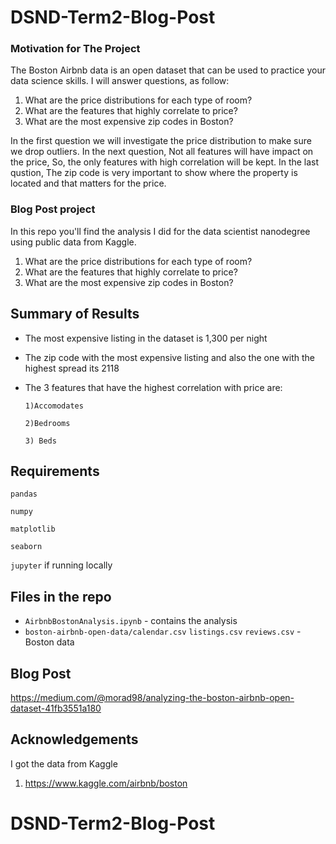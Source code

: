 # DSND-Term2-Blog-Post

### Motivation for The Project

The Boston Airbnb data is an open dataset that can be used to practice your data science skills.
I will answer questions, as follow:

1) What are the price distributions for each type of room?
2) What are the features that highly correlate to price?
3) What are the most expensive zip codes in Boston?

In the first question we will investigate the price distribution to make sure we drop outliers. In the next question, Not all features will have impact on the price, So, the only features with high correlation will be kept. In the last qustion, The zip code is very important to show where the property is located and that matters for the price. 


### Blog Post project

In this repo you'll find the analysis I did for the data scientist nanodegree using public data from Kaggle.

1) What are the price distributions for each type of room?
2) What are the features that highly correlate to price?
3) What are the most expensive zip codes in Boston?

## Summary of Results
- The most expensive listing in the dataset is 1,300 per night
- The zip code with the most expensive listing and also the one with the highest spread its 2118
- The 3 features that have the highest correlation with price are:

      1)Accomodates

      2)Bedrooms

      3) Beds
## Requirements
`pandas`

`numpy`

`matplotlib`

`seaborn`

`jupyter` if running locally

## Files in the repo
- `AirbnbBostonAnalysis.ipynb` - contains the analysis
- `boston-airbnb-open-data/calendar.csv` `listings.csv` `reviews.csv` - Boston data

## Blog Post
https://medium.com/@morad98/analyzing-the-boston-airbnb-open-dataset-41fb3551a180

## Acknowledgements
I got the data from Kaggle
1. https://www.kaggle.com/airbnb/boston
# DSND-Term2-Blog-Post
